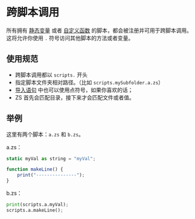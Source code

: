 # 跨脚本调用

所有拥有 [静态变量](/Advanced_Functions/Global_Static_Variables/) 或者 [自定义函数](/Advanced_Functions/Custom_Functions/) 的脚本，都会被注册并可用于跨脚本调用。   
这将允许你使用 `.` 符号访问其他脚本的方法或者变量。

## 使用规范

- 跨脚本调用都以 `scripts.` 开头
- 指定脚本文件夹相对路径。（比如 `scripts.mySubfolder.a.zs`）
- [导入语句](/Advanced_Functions/Import/) 中也可以使用点符号，如果你喜欢的话；
- ZS 首先会匹配目录，接下来才会匹配文件或者值。



## 举例
这里有两个脚本：`a.zs` 和 `b.zs`。

a.zs：
```js
static myVal as string = "myVal";

function makeLine() {
	print("---------------");
}
```

b.zs：
```python
print(scripts.a.myVal);
scripts.a.makeLine();
```
